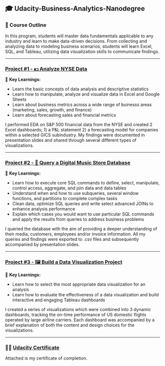 ## 🎓 Udacity-Business-Analytics-Nanodegree
### 📄 Course Outline
In this program, students will master data fundamentals applicable to any industry and learn to make data-driven decisions. From collecting and analyzing data to modeling business scenarios, students will learn Excel, SQL, and Tableau, utilizing data visualization skills to communicate findings.

---
### [Project #1 - 💵 Analyze NYSE Data](link)
🔑 **Key Learnings:**
* Learn the basic concepts of data analysis and descriptive statistics
* Learn how to manipulate, analyze and visualize data in Excel and Google Sheets
* Learn about business metrics across a wide range of buinesss areas (marketing, sales, growth, and finance)
* Learn about forecasting sales and financial metrics

I performed EDA on S&P 500 financial data from the NYSE and created 2 Excel dashboards; 1) a P&L statement 2) a forecasting model for companies within a selected GICS subindustry. My findings were documented in presentation slides and shared through several different types of visualizations.

---
### [Project #2 - 🎹 Query a Digital Music Store Database](link)
🔑 **Key Learnings:**
* Learn how to execute core SQL commands to define, select, manipulate, control access, aggregate, and join data and data tables
* Understand when and how to use subqueries, several window functions, and partitions to complete complex tasks
* Clean data, optimize SQL queries and write select advanced JOINs to enhance analysis performance
* Explain which cases you would want to use particular SQL commands and apply the results from queries to address business problems

I queried the database with the aim of providing a deeper understanding of their media, customers, employees and/or invoice information. All my queries and findings were exported to .csv files and subsequently accompanied by presentation slides.

---
### [Project #3 - 🖼️ Build a Data Visualization Project](link)
🔑 **Key Learnings:**
* Learn how to select the most appropriate data visualization for an analysis
* Learn how to evaluate the effectiveness of a data visualization and build interactive and engaging Tableau dashboards

I created a series of visualizations which were combined into 3 dynamic dashboards, tracking the on-time performance of US domestic flights operated by large airline carriers. Each dashboard was accompanied by a brief explanation of both the content and design choices for the visualizations.

---
### 🧑‍🎓 [Udacity Certificate](https://github.com/tuckercp/Udacity-Business-Analytics-ND/blob/main/Udacity%20BA%20Certificate.pdf)
Attached is my certificate of completion.
